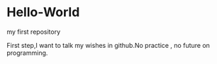 # Hello-World

my first repository

First step,I want to talk my wishes in github.No practice , no future on programming. 
